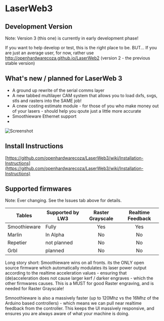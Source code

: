 # LaserWeb3

## Development Version

Note: Version 3 (this one) is currently in early development phase!

If you want to help develop or test, this is the right place to be. BUT... If you are just an average user, for now, rather use http://openhardwarecoza.github.io/LaserWeb2 (version 2 - the previous stable version)

## What's new / planned for LaserWeb 3

* A ground up rewrite of the serial comms layer
* A new tabbed multilayer CAM system that allows you to load dxfs, svgs, stls and rasters into the SAME job!
* A cnew costing estimate module - for those of you who make money out of your lasers - should help you qoute just a little more accurate
* Smoothieware Ethernet support
* 

![Screenshot](https://raw.githubusercontent.com/openhardwarecoza/LaserWeb3/master/screenshot.jpg)

## Install Instructions

[https://github.com/openhardwarecoza/LaserWeb3/wiki/Installation-Instructions](https://github.com/openhardwarecoza/LaserWeb3/wiki/Installation-Instructions)

## Supported firmwares

Note: Ever changing.  See the Issues tab above for details.

| Tables        | Supported by LW3 | Raster Grayscale  |Realtime Feedback  |
| ------------- |------------------| :----------------:|:-----------------:|
| Smoothieware  | Fully            |   Yes             |   Yes             |
| Marlin        | In Alpha         |   No              |   No              |
| Repetier      | not planned      |   No              |   No              |
| Grbl          | planned          |   No              |   No              |

Long story short:  Smoothieware wins on all fronts.  its the ONLY open source firmware which automatically modulates its laser power output according to the realtime acceleration values - ensuring that (de)acceleration does not cause larger kerf / darker engraves - which the other firmwares causes.   This is a MUST for good Raster engraving, and is needed for Raster Grayscale!

Smnoothieware is also a massively faster (up to 120Mhz vs the 16Mhz of the Arduino based controllers) - which means we can pull near realtime feedback from the controller. This keeps the UI massively responsive, and ensures you are always aware of what your machine is doing. 


